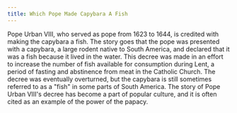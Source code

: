 ```yaml
---
title: Which Pope Made Capybara A Fish
---
```


Pope Urban VIII, who served as pope from 1623 to 1644, is credited with making the capybara a fish. The story goes that the pope was presented with a capybara, a large rodent native to South America, and declared that it was a fish because it lived in the water. This decree was made in an effort to increase the number of fish available for consumption during Lent, a period of fasting and abstinence from meat in the Catholic Church. The decree was eventually overturned, but the capybara is still sometimes referred to as a "fish" in some parts of South America. The story of Pope Urban VIII's decree has become a part of popular culture, and it is often cited as an example of the power of the papacy.